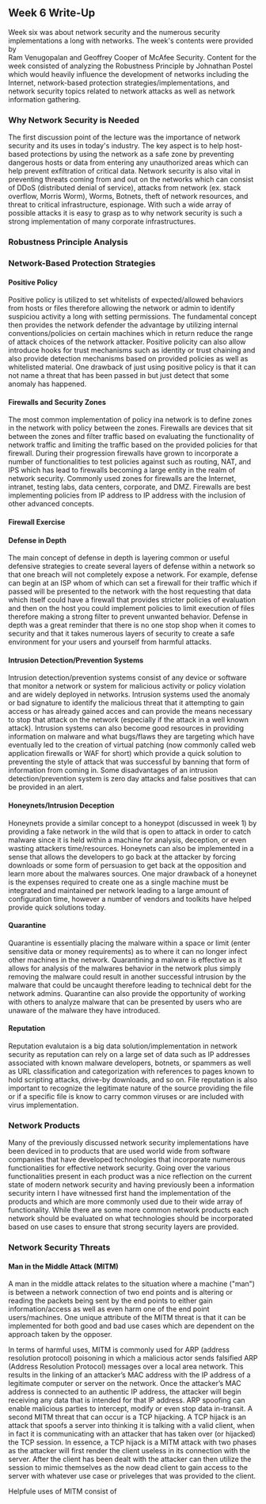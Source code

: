 ## Week 6 Write-Up
Week six was about network security and the numerous security implementations a long with networks. The week's contents were provided by  
Ram Venugopalan and Geoffrey Cooper of McAfee Security. Content for the week consisted of analyzing the Robustness Principle by Johnathan Postel which would heavily influence the development of networks including the Internet, network-based protection strategies/implementations, and network security topics related to network attacks as well as network information gathering. 

### Why Network Security is Needed
The first discussion point of the lecture was the importance of network security and its uses in today's industry. The key aspect is to help host-based protections by using the network as a safe zone by preventing dangerous hosts or data from entering any unauthorized areas which can help prevent exfiltration of critical data. Network security is also vital in preventing threats coming from and out on the networks which can consist of DDoS (distributed denial of service), attacks from network (ex. stack overflow, Morris Worm), Worms, Botnets, theft of network resources, and threat to critical infrastructure, espionage. With such a wide array of possible attacks it is easy to grasp as to why network security is such a strong implementation of many corporate infrastructures. 

### Robustness Principle Analysis

### Network-Based Protection Strategies

#### Positive Policy 
Positive policy is utilized to set whitelists of expected/allowed behaviors from hosts or files therefore allowing the network or admin to identify suspiciou activity a long with setting permissions. The fundamental concept then provides the network defender the advantage by utilizing internal conventions/policies on certain machines which in return reduce the range of attack choices of the network attacker. Positive policity can also allow introduce hooks for trust mechanisms such as identity or trust chaining and also provide detection mechanisms based on provided policies as well as whitelisted material. One drawback of just using positive policy is that it can not name a threat that has been passed in but just detect that some anomaly has happened.

#### Firewalls and Security Zones
The most common implementation of policy ina network is to define zones in the network with policy between the zones. Firewalls are devices that sit between the zones and filter traffic based on evaluating the functionality of network traffic and limiting the traffic based on the provided policies for that firewall. During their progression firewalls have grown to incorporate a number of functionalities to test policies against such as routing, NAT, and IPS which has lead to firewalls becoming a large entity in the realm of network security. Commonly used zones for firewalls are the Internet, intranet, testing labs, data centers, corporate, and DMZ. Firewalls are best implementing policies from IP address to IP address with the inclusion of other advanced concepts. 

#### Firewall Exercise

#### Defense in Depth 
The main concept of defense in depth is layering common or useful defensive strategies to create several layers of defense within a network so that one breach will not completely expose a network. For example, defense can begin at an ISP whom of which can set a firewall for their traffic which if passed will be presented to the network with the host requesting that data which itself could have a firewall that provides stricter policies of evaluation and then on the host you could implement policies to limit execution of files therefore making a strong filter to prevent unwanted behavior. Defense in depth was a great reminder that there is no one stop shop when it comes to security and that it takes numerous layers of security to create a safe environment for your users and yourself from harmful attacks. 

#### Intrusion Detection/Prevention Systems
Intrusion detection/prevention systems consist of any device or software that monitor a network or system for malicious activity or policy violation and are widely deployed in networks. Intrusion systems used the anomaly or bad signature to identify the malicious threat that it attempting to gain access or has already gained acces and can provide the means necessary to stop that attack on the network (especially if the attack in a well known attack). Intrusion systems can also become good resources in providing information on malware and what bugs/flaws they are targeting which have eventually led to the creation of virtual patching (now commonly called web application firewalls or WAF for short) which provide a quick solution to preventing the style of attack that was successful by banning that form of information from coming in. Some disadvantages of an intrusion detection/prevention system is zero day attacks and false positives that can be provided in an alert.

#### Honeynets/Intrusion Deception 
Honeynets provide a similar concept to a honeypot (discussed in week 1) by providing a fake network in the wild that is open to attack in order to catch malware since it is held within a machine for analysis, deception, or even wasting attackers time/resources. Honeynets can also be implemented in a sense that allows the developers to go back at the attacker by forcing downloads or some form of persuasion to get back at the opposition and learn more about the malwares sources. One major drawback of a honeynet is the expenses required to create one as a single machine must be integrated and maintained per network leading to a large amount of configuration time, however a number of vendors and toolkits have helped provide quick solutions today. 

#### Quarantine 
Quarantine is essentially placing the malware within a space or limit (enter sensitive data or money requirements) as to where it can no longer infect other machines in the network. Quarantining a malware is effective as it allows for analysis of the malwares behavior in the network plus simply removing the malware could result in another successful intrusion by the malware that could be uncaught therefore leading to technical debt for the network admins. Quarantine can also provide the opportunity of working with others to analyze malware that can be presented by users who are unaware of the malware they have introduced. 

#### Reputation 
Reputation evalutaion is a big data solution/implementation in network security as reputation can rely on a large set of data such as IP addresses associated with known malware developers, botnets, or spammers as well as URL classification and categorization with references to pages known to hold scripting attacks, drive-by downloads, and so on. File reputation is also important to recognize the legitimate nature of the source providing the file or if a specific file is know to carry common viruses or are included with virus implementation. 

### Network Products
Many of the previously discussed network security implementations have been deviced in to products that are used world wide from software companies that have developed technologies that incorporate numerous functionalities for effective network security. Going over the various functionalities present in each product was a nice reflection on the current state of modern network security and having previously been a information security intern I have witnessed first hand the implementation of the products and which are more commonly used due to their wide array of functionality. While there are some more common network products each network should be evaluated on what technologies should be incorporated based on use cases to ensure that strong security layers are provided. 

### Network Security Threats 

#### Man in the Middle Attack (MITM)
A man in the middle attack relates to the situation where a machine ("man") is between a network connection of two end points and is altering or reading the packets being sent by the end points to either gain information/access as well as even harm one of the end point users/machines. One unique attribute of the MITM threat is that it can be implemented for both good and bad use cases which are dependent on the approach taken by the opposer. 

In terms of harmful uses, MITM is commonly used for ARP (address resolution protocol) poisoning in which a malicious actor sends falsified ARP (Address Resolution Protocol) messages over a local area network. This results in the linking of an attacker’s MAC address with the IP address of a legitimate computer or server on the network. Once the attacker’s MAC address is connected to an authentic IP address, the attacker will begin receiving any data that is intended for that IP address. ARP spoofing can enable malicious parties to intercept, modify or even stop data in-transit. A second MITM threat that can occur is a TCP hijacking. A TCP hijack is an attack that spoofs a server into thinking it is talking with a valid client, when in fact it is communicating with an attacker that has taken over (or hijacked) the TCP session. In essence, a TCP hijack is a MITM attack with two phases as the attacker will first render the client useless in its connection with the server. After the client has been dealt with the attacker can then utilize the session to mimic themselves as the now dead client to gain access to the server with whatever use case or priveleges that was provided to the client. 

Helpfule uses of MITM consist of 

